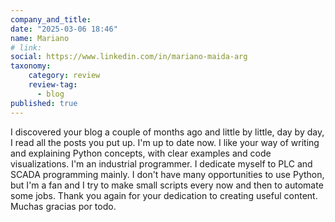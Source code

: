 ```yaml
---
company_and_title: 
date: "2025-03-06 18:46"
name: Mariano
# link:
social: https://www.linkedin.com/in/mariano-maida-arg
taxonomy:
    category: review
    review-tag:
      - blog
published: true
---
```


I discovered your blog a couple of months ago and little by little, day by day, I read all the posts you put up. I'm up to date now.
I like your way of writing and explaining Python concepts, with clear examples and code visualizations.
I'm an industrial programmer. I dedicate myself to PLC and SCADA programming mainly. I don't have many opportunities to use Python, but I'm a fan and I try to make small scripts every now and then to automate some jobs.
Thank you again for your dedication to creating useful content.
Muchas gracias por todo.
